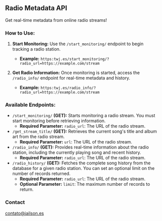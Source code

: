 ## Radio Metadata API

Get real-time metadata from online radio streams!

### How to Use:

1. **Start Monitoring:** Use the `/start_monitoring/` endpoint to begin tracking a radio station. 
   - **Example:** `https:twj.es/start_monitoring/?radio_url=https://example.com/stream` 

2. **Get Radio Information:** Once monitoring is started, access the `/radio_info/` endpoint for real-time metadata and history.
   - **Example:** `https:twj.es/radio_info/?radio_url=https://example.com/stream` 

### Available Endpoints:

* `/start_monitoring/` **(GET):** Starts monitoring a radio stream. You must start monitoring before retrieving information.
    - **Required Parameter:** `radio_url`: The URL of the radio stream. 
* `/get_stream_title/` **(GET):** Retrieves the current song's title and album art from the radio stream.
    - **Required Parameter:** `url`: The URL of the radio stream. 
* `/radio_info/` **(GET):** Provides real-time information about the radio station, including the currently playing song and recent history.
    - **Required Parameter:** `radio_url`: The URL of the radio stream. 
* `/radio_history/` **(GET):** Fetches the complete song history from the database for a given radio station. You can set an optional limit on the number of records returned.
    - **Required Parameter:** `radio_url`: The URL of the radio stream.
    - **Optional Parameter:** `limit`: The maximum number of records to return.

### Contact

contato@jailson.es
